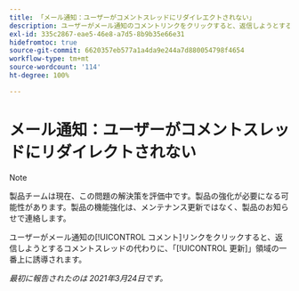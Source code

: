 ```yaml
---
title: 「メール通知：ユーザーがコメントスレッドにリダイレエクトされない」
description: ユーザーがメール通知のコメントリンクをクリックすると、返信しようとするコメントスレッドの代わりに、「[!UICONTROL 更新]」領域の一番上に誘導されます。
exl-id: 335c2867-eae5-46e8-a7d5-8b9b35e66e31
hidefromtoc: true
source-git-commit: 6620357eb577a1a4da9e244a7d880054798f4654
workflow-type: tm+mt
source-wordcount: '114'
ht-degree: 100%

---
```


# メール通知：ユーザーがコメントスレッドにリダイレクトされない

<!--Article created by request-->

>[!NOTE]
>
>製品チームは現在、この問題の解決策を評価中です。製品の強化が必要になる可能性があります。製品の機能強化は、メンテナンス更新ではなく、製品のお知らせで連絡します。

ユーザーがメール通知の[!UICONTROL コメント]リンクをクリックすると、返信しようとするコメントスレッドの代わりに、「[!UICONTROL 更新]」領域の一番上に誘導されます。

_最初に報告されたのは 2021年3月24日です。_
